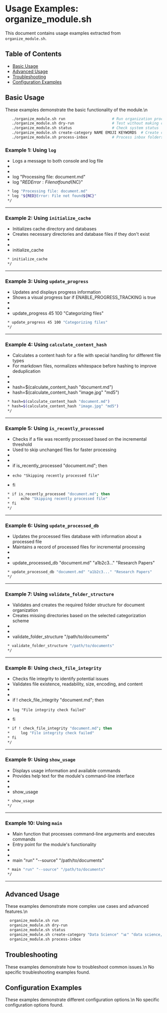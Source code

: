# Usage Examples: organize_module.sh

This document contains usage examples extracted from `organize_module.sh`.

## Table of Contents

- [Basic Usage](#Basic'-'Usage)
- [Advanced Usage](#Advanced'-'Usage)
- [Troubleshooting](#Troubleshooting)
- [Configuration Examples](#Configuration'-'Examples)

## Basic Usage

These examples demonstrate the basic functionality of the module.\n
```bash
   ./organize_module.sh run                     # Run organization process
   ./organize_module.sh dry-run                 # Test without making changes
   ./organize_module.sh status                  # Check system status
   ./organize_module.sh create-category NAME EMOJI KEYWORDS  # Create custom category
   ./organize_module.sh process-inbox           # Process inbox folders only
```

### Example 1: Using `log`

 * Logs a message to both console and log file
 *
 *
 * log "Processing file: document.md"
 * log "${RED}Error: File not found${NC}"
 

```bash
 * log "Processing file: document.md"
 * log "${RED}Error: File not found${NC}"
 */

```

---

### Example 2: Using `initialize_cache`

 * Initializes cache directory and databases
 * Creates necessary directories and database files if they don't exist
 *
 *
 * initialize_cache
 

```bash
 * initialize_cache
 */

```

---

### Example 3: Using `update_progress`

 * Updates and displays progress information
 * Shows a visual progress bar if ENABLE_PROGRESS_TRACKING is true
 *
 *
 * update_progress 45 100 "Categorizing files"
 

```bash
 * update_progress 45 100 "Categorizing files"
 */

```

---

### Example 4: Using `calculate_content_hash`

 * Calculates a content hash for a file with special handling for different file types
 * For markdown files, normalizes whitespace before hashing to improve deduplication
 *
 *
 * hash=$(calculate_content_hash "document.md")
 * hash=$(calculate_content_hash "image.jpg" "md5")
 

```bash
 * hash=$(calculate_content_hash "document.md")
 * hash=$(calculate_content_hash "image.jpg" "md5")
 */

```

---

### Example 5: Using `is_recently_processed`

 * Checks if a file was recently processed based on the incremental threshold
 * Used to skip unchanged files for faster processing
 *
 *
 * if is_recently_processed "document.md"; then
 *     echo "Skipping recently processed file"
 * fi
 

```bash
 * if is_recently_processed "document.md"; then
 *     echo "Skipping recently processed file"
 * fi
 */

```

---

### Example 6: Using `update_processed_db`

 * Updates the processed files database with information about a processed file
 * Maintains a record of processed files for incremental processing
 *
 *
 * update_processed_db "document.md" "a1b2c3..." "Research Papers"
 

```bash
 * update_processed_db "document.md" "a1b2c3..." "Research Papers"
 */

```

---

### Example 7: Using `validate_folder_structure`

 * Validates and creates the required folder structure for document organization
 * Creates missing directories based on the selected categorization scheme
 *
 *
 * validate_folder_structure "/path/to/documents"
 

```bash
 * validate_folder_structure "/path/to/documents"
 */

```

---

### Example 8: Using `check_file_integrity`

 * Checks file integrity to identify potential issues
 * Validates file existence, readability, size, encoding, and content
 *
 *
 * if ! check_file_integrity "document.md"; then
 *     log "File integrity check failed"
 * fi
 

```bash
 * if ! check_file_integrity "document.md"; then
 *     log "File integrity check failed"
 * fi
 */

```

---

### Example 9: Using `show_usage`

 * Displays usage information and available commands
 * Provides help text for the module's command-line interface
 *
 *
 * show_usage
 

```bash
 * show_usage
 */

```

---

### Example 10: Using `main`

 * Main function that processes command-line arguments and executes commands
 * Entry point for the module's functionality
 *
 *
 * main "run" "--source" "/path/to/documents"
 

```bash
 * main "run" "--source" "/path/to/documents"
 */

```

---


## Advanced Usage

These examples demonstrate more complex use cases and advanced features.\n
```bash
  organize_module.sh run
  organize_module.sh dry-run
  organize_module.sh status
  organize_module.sh create-category "Data Science" "📊" "data science,machine learning,statistics"
  organize_module.sh process-inbox

```

## Troubleshooting

These examples demonstrate how to troubleshoot common issues.\n
No specific troubleshooting examples found.

## Configuration Examples

These examples demonstrate different configuration options.\n
No specific configuration options found.
